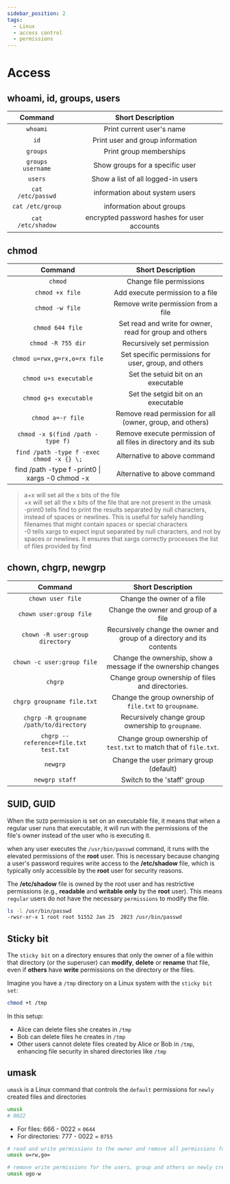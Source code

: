 ```yaml
---
sidebar_position: 2
tags:
  - Linux
  - access control
  - permissions
---
```


# Access

## whoami, id, groups, users

|      Command      |              Short Description              |
| :---------------: | :-----------------------------------------: |
|     `whoami`      |          Print current user's name          |
|       `id`        |      Print user and group information       |
|     `groups`      |           Print group memberships           |
| `groups username` |       Show groups for a specific user       |
|      `users`      |     Show a list of all logged-in users      |
| `cat /etc/passwd` |       information about system users        |
| `cat /etc/group`  |          information about groups           |
| `cat /etc/shadow` | encrypted password hashes for user accounts |

## chmod

|                     Command                     |                        Short Description                        |
| :---------------------------------------------: | :-------------------------------------------------------------: |
|                     `chmod`                     |                     Change file permissions                     |
|                 `chmod +x file`                 |                Add execute permission to a file                 |
|                 `chmod -w file`                 |               Remove write permission from a file               |
|                `chmod 644 file`                 |     Set read and write for owner, read for group and others     |
|               `chmod -R 755 dir`                |                   Recursively set permission                    |
|          `chmod u=rwx,g=rx,o=rx file`           |      Set specific permissions for user, group, and others       |
|             `chmod u+s executable`              |               Set the setuid bit on an executable               |
|             `chmod g+s executable`              |               Set the setgid bit on an executable               |
|                `chmod a=-r file`                |    Remove read permission for all (owner, group, and others)    |
|        `chmod -x $(find /path -type f)`         | Remove execute permission of all files in directory and its sub |
|    `find /path -type f -exec chmod -x {} \;`    |                  Alternative to above command                   |
| find /path -type f -print0 \| xargs -0 chmod -x |                  Alternative to above command                   |

> a+x will set all the x bits of the file  
> +x will set all the x bits of the file that are not present in the umask  
> -print0 tells find to print the results separated by null characters, instead of spaces or newlines. This is useful for safely handling filenames that might contain spaces or special characters  
> -0 tells xargs to expect input separated by null characters, and not by spaces or newlines. It ensures that xargs correctly processes the list of files provided by find

## chown, chgrp, newgrp

|                 Command                 |                           Short Description                            |
| :-------------------------------------: | :--------------------------------------------------------------------: |
|            `chown user file`            |                       Change the owner of a file                       |
|         `chown user:group file`         |                  Change the owner and group of a file                  |
|     `chown -R user:group directory`     | Recursively change the owner and group of a directory and its contents |
|       `chown -c user:group file`        |     Change the ownership, show a message if the ownership changes      |
|                 `chgrp`                 |            Change group ownership of files and directories.            |
|       `chgrp groupname file.txt`        |        Change the group ownership of `file.txt` to `groupname`.        |
| `chgrp -R groupname /path/to/directory` |           Recursively change group ownership to `groupname`.           |
|  `chgrp --reference=file.txt test.txt`  |   Change group ownership of `test.txt` to match that of `file.txt`.    |
|                `newgrp`                 |                Change the user primary group (default)                 |
|             `newgrp staff`              |                      Switch to the 'staff' group                       |

## SUID, GUID

When the `SUID` permission is set on an executable file, it means that when a regular user runs that executable, it will run with the permissions of the file's owner instead of the user who is executing it.  

when any user executes the `/usr/bin/passwd` command, it runs with the elevated permissions of the **root** user. This is necessary because changing a user's password requires write access to the **/etc/shadow** file, which is typically only accessible by the **root** user for security reasons.

The **/etc/shadow** file is owned by the root user and has restrictive permissions (e.g., **readable** and **writable** **only** by the **root** user). This means `regular` users do not have the necessary `permissions` to modify the file.

```bash
ls -l /usr/bin/passwd 
-rwsr-xr-x 1 root root 51552 Jan 25  2023 /usr/bin/passwd
```

## Sticky bit

The `sticky bit` on a directory ensures that only the owner of a file within that directory (or the superuser) can **modify**, **delete** or **rename** that file, even if **others** have **write** permissions on the directory or the files.

Imagine you have a `/tmp` directory on a Linux system with the `sticky bit set`:

```bash
chmod +t /tmp
```

In this setup:

- Alice can delete files she creates in `/tmp`
- Bob can delete files he creates in `/tmp`
- Other users cannot delete files created by Alice or Bob in `/tmp`, enhancing file security in shared directories like `/tmp`

## umask

`umask` is a Linux command that controls the `default` permissions for `newly` created files and directories

```bash
umask
# 0022
```

- For files: 666 - 0022 = `0644`
- For directories: 777 - 0022 = `0755`

```bash
# read and write permissions to the owner and remove all permissions for others and groups on newly created files:
umask u=rw,go=

# remove write permissions for the users, group and others on newly created directories:
umask ugo-w
```
